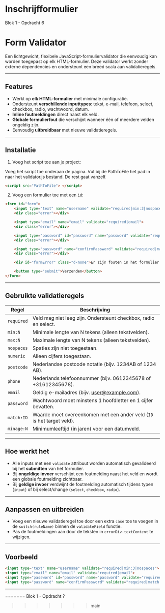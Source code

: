 # Inschrijfformulier
Blok 1 - Opdracht 6

# Form Validator

Een lichtgewicht, flexibele JavaScript-formuliervalidator die eenvoudig kan worden toegepast op elk HTML-formulier. Deze validator werkt zonder externe dependencies en ondersteunt een breed scala aan validatieregels.

---

## Features

- Werkt op **elk HTML-formulier** met minimale configuratie.  
- Ondersteunt **verschillende inputtypes**: tekst, e-mail, telefoon, select, checkbox, radio, wachtwoord, datum.  
- **Inline foutmeldingen** direct naast elk veld.  
- **Globale formulierfout** die verschijnt wanneer één of meerdere velden ongeldig zijn.  
- Eenvoudig **uitbreidbaar** met nieuwe validatieregels.  

---

## Installatie

1. Voeg het script toe aan je project:

Voeg het script toe onderaan de pagina. Vul bij de PathToFile het pad in naar het validator.js bestand. De rest gaat vanzelf.

```html
<script src="PathToFile"> </script>
```

2. Voeg een formulier toe met een `id`:

```html
<form id="form">
    <input type="text" name="username" validate="required|min:3|nospaces">
    <div class="error"></div>

    <input type="email" name="email" validate="required|email">
    <div class="error"></div>

    <input type="password" id="password" name="password" validate="required|password|min:8">
    <div class="error"></div>

    <input type="password" name="confirmPassword" validate="required|match:password">
    <div class="error"></div>

    <div id="formError" class="d-none">Er zijn fouten in het formulier.</div>

    <button type="submit">Verzenden</button>
</form>
```

---

## Gebruikte validatieregels

| Regel           | Beschrijving                                                                |
|-----------------|-----------------------------------------------------------------------------|
| `required`      | Veld mag niet leeg zijn. Ondersteunt checkbox, radio en select.             |
| `min:N`         | Minimale lengte van N tekens (alleen tekstvelden).                          |
| `max:N`         | Maximale lengte van N tekens (alleen tekstvelden).                          |
| `nospaces`      | Spaties zijn niet toegestaan.                                               |
| `numeric`       | Alleen cijfers toegestaan.                                                  |
| `postcode`      | Nederlandse postcode notatie (bijv. 1234AB of 1234 AB).                     |
| `phone`         | Nederlands telefoonnummer (bijv. 0612345678 of +31612345678).               |
| `email`         | Geldig e-mailadres (bijv. user@example.com).                                |
| `password`      | Wachtwoord moet minstens 1 hoofdletter en 1 cijfer bevatten.                |
| `match:ID`      | Waarde moet overeenkomen met een ander veld (`ID` is het target veld).      |
| `minage:N`      | Minimumleeftijd (in jaren) voor een datumveld.                              |

---

## Hoe werkt het

- Alle inputs met een `validate` attribuut worden automatisch gevalideerd bij het **submitten** van het formulier.  
- Bij **ongeldige invoer** verschijnt een foutmelding naast het veld en wordt een globale foutmelding zichtbaar.  
- Bij **geldige invoer** verdwijnt de foutmelding automatisch tijdens typen (`input`) of bij select/change (`select`, `checkbox`, `radio`).  

---

## Aanpassen en uitbreiden

- Voeg een nieuwe validatieregel toe door een extra `case` toe te voegen in de `switch(ruleName)` binnen de `validateField` functie.  
- Pas de foutmeldingen aan door de teksten in `errorDiv.textContent` te wijzigen.  

---

## Voorbeeld

```html
<input type="text" name="username" validate="required|min:3|nospaces">
<input type="email" name="email" validate="required|email">
<input type="password" id="password" name="password" validate="required|password|min:8">
<input type="password" name="confirmPassword" validate="required|match:password">
```

---

=======
Blok 1 - Opdracht ?
>>>>>>> main

